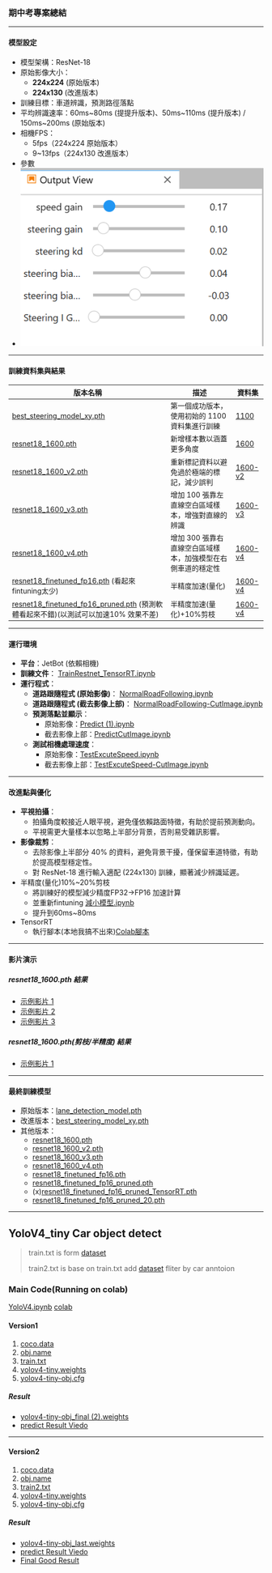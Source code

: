 
### 期中考專案總結

---

#### 模型設定

- 模型架構：ResNet-18
- 原始影像大小：
  - **224x224** (原始版本)
  - **224x130** (改進版本)
- 訓練目標：車道辨識，預測路徑落點
- 平均辨識速率：60ms~80ms (提提升版本)、50ms~110ms (提升版本) / 150ms~200ms (原始版本)
- 相機FPS：
  - 5fps（224x224 原始版本）
  - 9~13fps（224x130 改進版本）
- 參數
- ![image.png](image.png)
---

#### 訓練資料集與結果

| 版本名稱                                                                                                                     | 描述                               | 資料集                      |
|--------------------------------------------------------------------------------------------------------------------------|----------------------------------|-----------------------------|
| [best_steering_model_xy.pth](Midterm%2FResult%2Fbest_steering_model_xy.pth)                                              | 第一個成功版本，使用初始的 1100 資料集進行訓練       | [1100](Midterm/Train/1100)          |
| [resnet18_1600.pth](Midterm%2FResult%2Fresnet18_1600.pth)                                                                | 新增樣本數以涵蓋更多角度                     | [1600](Midterm/Train/1600)          |
| [resnet18_1600_v2.pth](Midterm%2FResult%2Fresnet18_1600_v2.pth)                                                          | 重新標記資料以避免過於極端的標記，減少誤判            |    [1600-v2](Midterm%2FTrain%2F1600-v2)     |
| [resnet18_1600_v3.pth](Midterm%2FResult%2Fresnet18_1600_v3.pth)                                                          | 增加 100 張靠左直線空白區域樣本，增強對直線的辨識      |    [1600-v3](Midterm%2FTrain%2F1600-v3)     |
| [resnet18_1600_v4.pth](Midterm%2FResult%2Fresnet18_1600_v4.pth)                                                          | 增加 300 張靠右直線空白區域樣本，加強模型在右側車道的穩定性 | [1600-v4](Midterm%2FTrain%2F1600-v4)        |
| [resnet18_finetuned_fp16.pth](Midterm%2FResult%2Fresnet18_finetuned_fp16.pth) (看起來fintuning太少)                           | 半精度加速(量化)                        |  [1600-v4](Midterm%2FTrain%2F1600-v4)      |
| [resnet18_finetuned_fp16_pruned.pth](Midterm%2FResult%2Fresnet18_finetuned_fp16_pruned.pth) (預測軟體看起來不錯)(以測試可以加速10% 效果不差) | 半精度加速(量化)+10%剪枝                  |  [1600-v4](Midterm%2FTrain%2F1600-v4)      |

---

#### 運行環境

- **平台**：JetBot (依賴相機)
- **訓練文件**： [TrainRestnet_TensorRT.ipynb](Midterm/Train/TrainRestnet_TensorRT.ipynb)
- **運行程式**：
  - **道路跟隨程式 (原始影像)**： [NormalRoadFollowing.ipynb](Midterm/Result/ipynb/NormalRoadFollowing.ipynb)
  - **道路跟隨程式 (截去影像上部)**： [NormalRoadFollowing-CutImage.ipynb](Midterm/Result/ipynb/NormalRoadFollowing-CutImage.ipynb)
  - **預測落點並顯示**： 
    - 原始影像：[Predict (1).ipynb](Result/ipynb/Predict%20(1).ipynb)
    - 截去影像上部：[PredictCutImage.ipynb](Result/ipynb/PredictCutImage.ipynb)
  - **測試相機處理速度**：
    - 原始影像：[TestExcuteSpeed.ipynb](Result/ipynb/TestExcuteSpeed.ipynb)
    - 截去影像上部：[TestExcuteSpeed-CutImage.ipynb](Result/ipynb/TestExcuteSpeed-CutImage.ipynb)
---

#### 改進點與優化

- **平視拍攝**：
  - 拍攝角度較接近人眼平視，避免僅依賴路面特徵，有助於提前預測動向。
  - 平視需更大量樣本以忽略上半部分背景，否則易受雜訊影響。
- **影像裁剪**：
  - 去除影像上半部分 40% 的資料，避免背景干擾，僅保留車道特徵，有助於提高模型穩定性。
  - 對 ResNet-18 進行輸入適配 (224x130) 訓練，顯著減少辨識延遲。
- 半精度(量化)10%~20%剪枝
  - 將訓練好的模型減少精度FP32->FP16 加速計算
  - 並重新fintuning [減小模型.ipynb](Midterm%2FTrain%2F%E6%B8%9B%E5%B0%8F%E6%A8%A1%E5%9E%8B.ipynb)
  - 提升到60ms~80ms
- TensorRT
  - 執行腳本(本地我搞不出來)[Colab腳本]("https://colab.research.google.com/drive/1i6E-K5drZ0D1g93dLfZ-GSJjIvasuc9K#scrollTo=usF1VG4o2J6-")
---

#### 影片演示
##### resnet18_1600.pth 結果
- [示例影片 1](https://youtube.com/shorts/N_F7avbfFk4?feature=share)
- [示例影片 2](https://youtube.com/shorts/S1-lvRKiw_E?feature=share)
- [示例影片 3](https://youtube.com/shorts/tDnq7fe2e6c?feature=share)
##### resnet18_1600.pth(剪枝/半精度) 結果
- [示例影片 1](https://youtube.com/shorts/TTU1k0pBeaM?feature=share)

---

#### 最終訓練模型

- 原始版本：[lane_detection_model.pth](Result/lane_detection_model.pth)
- 改進版本：[best_steering_model_xy.pth](Result/best_steering_model_xy.pth)
- 其他版本：
  - [resnet18_1600.pth](Result/resnet18_1600.pth)
  - [resnet18_1600_v2.pth](Result/resnet18_1600_v2.pth)
  - [resnet18_1600_v3.pth](Result/resnet18_1600_v3.pth)
  - [resnet18_1600_v4.pth](Result/resnet18_1600_v4.pth)
  - [resnet18_finetuned_fp16.pth](Midterm%2FResult%2Fresnet18_finetuned_fp16.pth)
  - [resnet18_finetuned_fp16_pruned.pth](Midterm%2FResult%2Fresnet18_finetuned_fp16_pruned.pth)
  - (x)[resnet18_finetuned_fp16_pruned_TensorRT.pth](Midterm%2FResult%2Fresnet18_finetuned_fp16_pruned_TensorRT.pth)
  - [resnet18_finetuned_fp16_pruned_20.pth](Midterm%2FResult%2Fresnet18_finetuned_fp16_pruned_20.pth)
---


## YoloV4_tiny Car object detect
> train.txt is form [dataset](https://www.kaggle.com/code/balraj98/yolo-v5-car-object-detection/input) 
> 
> train2.txt is base on train.txt add
> [dataset](https://www.kaggle.com/datasets/saumyapatel/traffic-vehicles-object-detection/suggestions?status=pending&yourSuggestions=true) fliter by car anntoion
### Main Code(Running on colab)
[YoloV4.ipynb](Hw3_YoloV4_tiny%2FYoloV4.ipynb)
[colab](https://colab.research.google.com/drive/1wLqsLnIht2j7tjL7eopB47cOAi5-Je1x?usp=sharing)
#### Version1
1. [coco.data](Hw3_YoloV4_tiny%2Fcoco.data)
2. [obj.name](Hw3_YoloV4_tiny%2Fobj.name)
3. [train.txt](Hw3_YoloV4_tiny%2Ftrain.txt)
4. [yolov4-tiny.weights](Hw3_YoloV4_tiny%2Fyolov4-tiny.weights)
5. [yolov4-tiny-obj.cfg](Hw3_YoloV4_tiny%2Fyolov4-tiny-obj.cfg)
##### Result
- [yolov4-tiny-obj_final (2).weights](Hw3_YoloV4_tiny%2Fv1%2Fyolov4-tiny-obj_final%20%282%29.weights)
- [predict Result Viedo](https://www.youtube.com/watch?v=JSLVMdWxJfk)
---
#### Version2
1. [coco.data](Hw3_YoloV4_tiny%2Fcoco.data)
2. [obj.name](Hw3_YoloV4_tiny%2Fobj.name)
3. [train2.txt](Hw3_YoloV4_tiny%2Ftrain2.txt)
4. [yolov4-tiny.weights](Hw3_YoloV4_tiny%2Fyolov4-tiny.weights)
5. [yolov4-tiny-obj.cfg](Hw3_YoloV4_tiny%2Fyolov4-tiny-obj.cfg)
##### Result
- [yolov4-tiny-obj_last.weights](Hw3_YoloV4_tiny%2Fv2%2Fyolov4-tiny-obj_last.weights)
- [predict Result Viedo](https://www.youtube.com/watch?v=HIHQPvlyBII)
- [Final Good Result](https://youtu.be/IBy0CXA6RpY)
